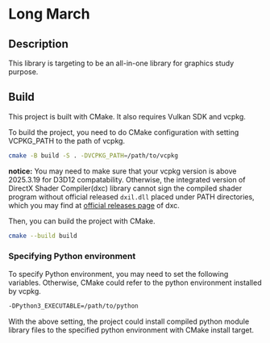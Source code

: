 # Long March

## Description

This library is targeting to be an all-in-one library for graphics study purpose.

## Build

This project is built with CMake. It also requires Vulkan SDK and vcpkg.

To build the project, you need to do CMake configuration with setting VCPKG_PATH to the path of vcpkg.

```bash
cmake -B build -S . -DVCPKG_PATH=/path/to/vcpkg
```

**notice:** You may need to make sure that your vcpkg version is above 2025.3.19 for D3D12 compatability. Otherwise, the
integrated version of DirectX Shader Compiler(dxc) library cannot sign the compiled shader program without official
released `dxil.dll` placed under PATH directories, which you may find
at [official releases page](https://github.com/microsoft/DirectXShaderCompiler/releases) of dxc.

Then, you can build the project with CMake.

```bash
cmake --build build
```

### Specifying Python environment

To specify Python environment, you may need to set the following variables. Otherwise, CMake could refer to the python
environment installed by vcpkg.

```bash
-DPython3_EXECUTABLE=/path/to/python
```

With the above setting, the project could install compiled python module library files to the specified python
environment with CMake install target.
